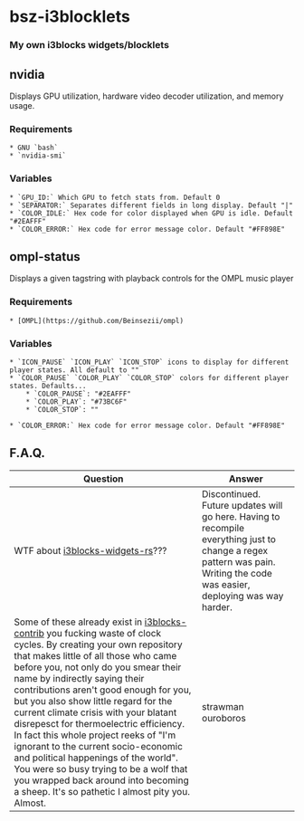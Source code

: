 # bsz-i3blocklets
### My own i3blocks widgets/blocklets

## nvidia
Displays GPU utilization, hardware video decoder utilization, and memory usage.

### Requirements
    * GNU `bash`
    * `nvidia-smi`

### Variables
    * `GPU_ID:` Which GPU to fetch stats from. Default 0
    * `SEPARATOR:` Separates different fields in long display. Default "|"
    * `COLOR_IDLE:` Hex code for color displayed when GPU is idle. Default "#2EAFFF"
    * `COLOR_ERROR:` Hex code for error message color. Default "#FF898E"

## ompl-status
Displays a given tagstring with playback controls for the OMPL music player

### Requirements
    * [OMPL](https://github.com/Beinsezii/ompl)

### Variables
    * `ICON_PAUSE` `ICON_PLAY` `ICON_STOP` icons to display for different player states. All default to ""
    * `COLOR_PAUSE` `COLOR_PLAY` `COLOR_STOP` colors for different player states. Defaults...
        * `COLOR_PAUSE`: "#2EAFFF"
        * `COLOR_PLAY`: "#73BC6F"
        * `COLOR_STOP`: ""

    * `COLOR_ERROR:` Hex code for error message color. Default "#FF898E"

## F.A.Q.
Question|Answer
---|---
WTF about [i3blocks-widgets-rs](https://github.com/Beinsezii/i3blocks-widgets-rs)???|Discontinued. Future updates will go here. Having to recompile everything just to change a regex pattern was pain. Writing the code was easier, deploying was way harder.
Some of these already exist in [i3blocks-contrib](https://github.com/vivien/i3blocks-contrib) you fucking waste of clock cycles. By creating your own repository that makes little of all those who came before you, not only do you smear their name by indirectly saying their contributions aren't good enough for you, but you also show little regard for the current climate crisis with your blatant disrepesct for thermoelectric efficiency. In fact this whole project reeks of "I'm ignorant to the current socio-economic and political happenings of the world". You were so busy trying to be a wolf that you wrapped back around into becoming a sheep. It's so pathetic I almost pity you. Almost.|strawman ouroboros
